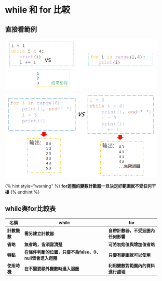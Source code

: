 # while 和 for 比較

## 直接看範例

![](<../../.gitbook/assets/image (59).png>)

![](<../../.gitbook/assets/image (60).png>)

{% hint style="warning" %}
**for迴圈的變數計數器一旦決定好範圍就不受任何干擾**
{% endhint %}

## **while與for比較表**

| **名稱**   | **while**                           | **for**             |
| -------- | ----------------------------------- | ------------------- |
| **計數變數** | **需另建立計數器**                         | **自帶計數器，不受迴圈內任何影響** |
| **省略**   | **無省略，皆須寫清楚**                       | **可將初始值與增加值省略**     |
| **特點**   | **在條件判斷的位置，只要不為false、0、null皆會進入迴圈** | **只要有範圍就可以使用**      |
| **使用時機** | **在不需要額外變數時進入迴圈**                   | **利用變數對範圍內的資料進行處理** |
